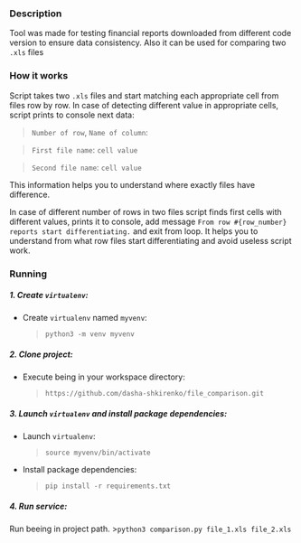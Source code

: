 ### Description
Tool was made for testing financial reports downloaded from different code version to ensure data consistency. Also it can be used for comparing two `.xls` files

### How it works
Script takes two `.xls` files and start matching each appropriate cell from files row by row. In case of detecting different value in appropriate cells, script prints to console next data:
> `Number of row`, `Name of column`:

> `First file name`: `cell value`

> `Second file name`: `cell value`

This information helps you to understand where exactly files have difference.

In case of different number of rows in two files script finds first cells with different values, prints it to console, add message `From row #{row_number} reports start differentiating.` and exit from loop. It helps you to understand from what row files start differentiating and avoid useless script work.

### Running

##### 1. Create `virtualenv`:
- Create `virtualenv` named `myvenv`:
    >`python3 -m venv myvenv`

##### 2. Clone project:
- Execute being in your workspace directory:
    >`https://github.com/dasha-shkirenko/file_comparison.git`

##### 3. Launch `virtualenv` and install package dependencies:
- Launch `virtualenv`:
    >`source myvenv/bin/activate`
- Install package dependencies:
    >`pip install -r requirements.txt`
    
##### 4. Run service:
Run beeing in project path.
    >`python3 comparison.py file_1.xls file_2.xls`
